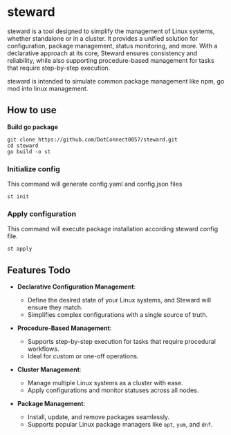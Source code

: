 # steward

steward is a tool designed to simplify the management of Linux systems, whether standalone or in a cluster. It provides a unified solution for configuration, package management, status monitoring, and more. With a declarative approach at its core, Steward ensures consistency and reliability, while also supporting procedure-based management for tasks that require step-by-step execution.

steward is intended to simulate common package management like npm, go mod into linux management.

## How to use

**Build go package**
```
git clone https://github.com/DotConnect0057/steward.git
cd steward
go build -o st
```

### Initialize config
This command will generate config.yaml and config.json files
```
st init
```
### Apply configuration
This command will execute package installation according steward config file.
```
st apply
```

## Features Todo

- **Declarative Configuration Management**:
  - Define the desired state of your Linux systems, and Steward will ensure they match.
  - Simplifies complex configurations with a single source of truth.

- **Procedure-Based Management**:
  - Supports step-by-step execution for tasks that require procedural workflows.
  - Ideal for custom or one-off operations.

- **Cluster Management**:
  - Manage multiple Linux systems as a cluster with ease.
  - Apply configurations and monitor statuses across all nodes.

- **Package Management**:
  - Install, update, and remove packages seamlessly.
  - Supports popular Linux package managers like `apt`, `yum`, and `dnf`.